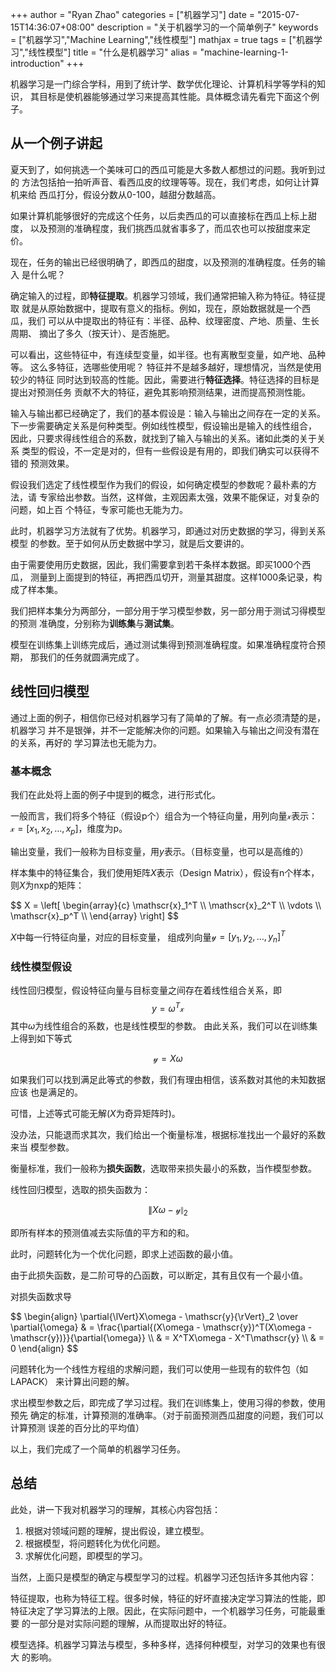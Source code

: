 +++
author = "Ryan Zhao"
categories = ["机器学习"]
date = "2015-07-15T14:36:07+08:00"
description = "关于机器学习的一个简单例子"
keywords = ["机器学习","Machine Learning","线性模型"]
mathjax = true
tags = ["机器学习","线性模型"]
title = "什么是机器学习"
alias = "machine-learning-1-introduction"
+++

机器学习是一门综合学科，用到了统计学、数学优化理论、计算机科学等学科的知识，
其目标是使机器能够通过学习来提高其性能。具体概念请先看完下面这个例子。

<!--more-->

## 从一个例子讲起

夏天到了，如何挑选一个美味可口的西瓜可能是大多数人都想过的问题。我听到过的
方法包括拍一拍听声音、看西瓜皮的纹理等等。现在，我们考虑，如何让计算机来给
西瓜打分，假设分数从0-100，越甜分数越高。

如果计算机能够很好的完成这个任务，以后卖西瓜的可以直接标在西瓜上标上甜度，
以及预测的准确程度，我们挑西瓜就省事多了，而瓜农也可以按甜度来定价。

现在，任务的输出已经很明确了，即西瓜的甜度，以及预测的准确程度。任务的输入
是什么呢？

确定输入的过程，即**特征提取**。机器学习领域，我们通常把输入称为特征。特征提取
就是从原始数据中，提取有意义的指标。例如，现在，原始数据就是一个西瓜，我们
可以从中提取出的特征有：半径、品种、纹理密度、产地、质量、生长周期、
摘出了多久（按天计）、是否施肥。

可以看出，这些特征中，有连续型变量，如半径。也有离散型变量，如产地、品种等。
这么多特征，选哪些使用呢？ 特征并不是越多越好，理想情况，当然是使用较少的特征
同时达到较高的性能。因此，需要进行**特征选择**。特征选择的目标是提出对预测任务
贡献不大的特征，避免其影响预测结果，进而提高预测性能。

输入与输出都已经确定了，我们的基本假设是：输入与输出之间存在一定的关系。
下一步需要确定关系是何种类型。例如线性模型，假设输出是输入的线性组合，
因此，只要求得线性组合的系数，就找到了输入与输出的关系。诸如此类的关于关系
类型的假设，不一定是对的，但有一些假设是有用的，即我们确实可以获得不错的
预测效果。

假设我们选定了线性模型作为我们的假设，如何确定模型的参数呢？最朴素的方法，请
专家给出参数。当然，这样做，主观因素太强，效果不能保证，对复杂的问题，如上百
个特征，专家可能也无能为力。

此时，机器学习方法就有了优势。机器学习，即通过对历史数据的学习，得到关系模型
的参数。至于如何从历史数据中学习，就是后文要讲的。

由于需要使用历史数据，因此，我们需要拿到若干条样本数据。即买1000个西瓜，
测量到上面提到的特征，再把西瓜切开，测量其甜度。这样1000条记录，构成了样本集。

我们把样本集分为两部分，一部分用于学习模型参数，另一部分用于测试习得模型的预测
准确度，分别称为**训练集**与**测试集**。

模型在训练集上训练完成后，通过测试集得到预测准确程度。如果准确程度符合预期，
那我们的任务就圆满完成了。

## 线性回归模型

通过上面的例子，相信你已经对机器学习有了简单的了解。有一点必须清楚的是，机器学习
并不是银弹，并不一定能解决你的问题。如果输入与输出之间没有潜在的关系，再好的
学习算法也无能为力。

### 基本概念

我们在此处将上面的例子中提到的概念，进行形式化。

一般而言，我们将多个特征（假设p个）组合为一个特征向量，用列向量$\mathscr{x}$表示：
$\mathscr{x}=[x_1,x_2,\ldots,x_p]$，维度为p。

输出变量，我们一般称为目标变量，用$y$表示。（目标变量，也可以是高维的）

样本集中的特征集合，我们使用矩阵$X$表示（Design Matrix），假设有n个样本，则$X$为nxp的矩阵：

<div>
$$
X =  \left[
      \begin{array}{c}
        \mathscr{x}_1^T \\
        \mathscr{x}_2^T \\
        \vdots \\
        \mathscr{x}_p^T \\
      \end{array}
    \right]
$$
</div>

$X$中每一行特征向量，对应的目标变量，
组成列向量$\mathscr{y}=[y_1,y_2,\ldots,y_n]^T$

### 线性模型假设

线性回归模型，假设特征向量与目标变量之间存在着线性组合关系，即
$$
y = \omega^T\mathscr{x}
$$
其中$\omega$为线性组合的系数，也是线性模型的参数。
由此关系，我们可以在训练集上得到如下等式

$$
\mathscr{y} = X\omega
$$

如果我们可以找到满足此等式的参数，我们有理由相信，该系数对其他的未知数据应该
也是满足的。

可惜，上述等式可能无解($X$为奇异矩阵时)。

没办法，只能退而求其次，我们给出一个衡量标准，根据标准找出一个最好的系数来当
模型参数。

衡量标准，我们一般称为**损失函数**，选取带来损失最小的系数，当作模型参数。

线性回归模型，选取的损失函数为：

$$
 {\lVert}X\omega - \mathscr{y}{\rVert}_2
$$

即所有样本的预测值减去实际值的平方和的和。

此时，问题转化为一个优化问题，即求上述函数的最小值。

由于此损失函数，是二阶可导的凸函数，可以断定，其有且仅有一个最小值。

对损失函数求导

<div>
$$
\begin{align}
\partial{\lVert}X\omega - \mathscr{y}{\rVert}_2 \over \partial{\omega} & =  \frac{\partial{(X\omega - \mathscr{y})^T(X\omega - \mathscr{y})}}{\partial{\omega}} \\
 & = X^TX\omega - X^T\mathscr{y}  \\ 
 & = 0
\end{align}
$$
</div>

问题转化为一个线性方程组的求解问题，我们可以使用一些现有的软件包（如LAPACK）
来计算出问题的解。


求出模型参数之后，即完成了学习过程。我们在训练集上，使用习得的参数，使用预先
确定的标准，计算预测的准确率。（对于前面预测西瓜甜度的问题，我们可以计算预测
误差的百分比的平均值）

以上，我们完成了一个简单的机器学习任务。


## 总结

此处，讲一下我对机器学习的理解，其核心内容包括：

1. 根据对领域问题的理解，提出假设，建立模型。
2. 根据模型，将问题转化为优化问题。
3. 求解优化问题，即模型的学习。

当然，上面只是模型的确定与模型学习的过程。机器学习还包括许多其他内容：

特征提取，也称为特征工程。很多时候，特征的好坏直接决定学习算法的性能，即
特征决定了学习算法的上限。因此，在实际问题中，一个机器学习任务，可能最重要
的一部分是对实际问题的理解，从而提取出好的特征。

模型选择。机器学习算法与模型，多种多样，选择何种模型，对学习的效果也有很大
的影响。






